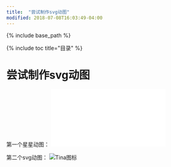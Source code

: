 ```yaml
---
title:  "尝试制作svg动图"
modified: 2018-07-08T16:03:49-04:00
---
```

{% include base_path %}
 	 	  
{% include toc title="目录" %}
 	 	  
# 尝试制作svg动图

第一个星星动图：
![星星动图](/minimal-mistakes/images/星星-旋转.xml)

第二个svg动图：
![Tina图标](/minimal-mistakes/images/Tina图标.svg)
